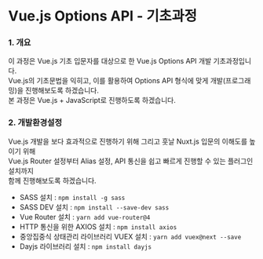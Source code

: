 # Vue.js Options API - 기초과정

### 1. 개요

이 과정은 Vue.js 기초 입문자를 대상으로 한 Vue.js Options API 개발 기초과정입니다. <br />
Vue.js의 기초문법을 익히고, 이를 활용하여 Options API 형식에 맞게 개발(프로그래밍)을 진행해보도록 하겠습니다. <br />
본 과정은 Vue.js + JavaScript로 진행하도록 하겠습니다.

### 2. 개발환경설정

Vue.js 개발을 보다 효과적으로 진행하기 위해 그리고 훗날 Nuxt.js 입문의 이해도를 높이기 위해 <br />
Vue.js Router 설정부터 Alias 설정, API 통신을 쉽고 빠르게 진행할 수 있는 플러그인 설치까지 <br />
함께 진행해보도록 하겠습니다.

-   SASS 설치 : `npm install -g sass`
-   SASS DEV 설치 : `npm install --save-dev sass`
-   Vue Router 설치 : `yarn add vue-router@4`
-   HTTP 통신을 위한 AXIOS 설치 : `npm install axios`
-   중앙집중식 상태관리 라이브러리 VUEX 설치 : `yarn add vuex@next --save`
-   Dayjs 라이브러리 설치 : `npm install dayjs`
